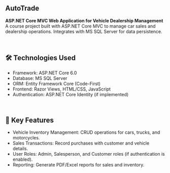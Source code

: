 ## **AutoTrade**
**ASP.NET Core MVC Web Application for Vehicle Dealership Management**  
A course project built with ASP.NET Core MVC to manage car sales and dealership operations. Integrates with MS SQL Server for data persistence.

<br/>

## **🛠️ Technologies Used**

- Framework: ASP.NET Core 6.0
- Database: MS SQL Server
- ORM: Entity Framework Core (Code-First)
- Frontend: Razor Views, HTML/CSS, JavaScript
- Authentication: ASP.NET Core Identity (if implemented)

<br/>

## **🚀 Key Features**
- Vehicle Inventory Management: CRUD operations for cars, trucks, and motorcycles.
- Sales Transactions: Record purchases with customer and vehicle details.
- User Roles: Admin, Salesperson, and Customer roles (if authentication is enabled).
- Reporting: Generate PDF/Excel reports for sales and inventory.
